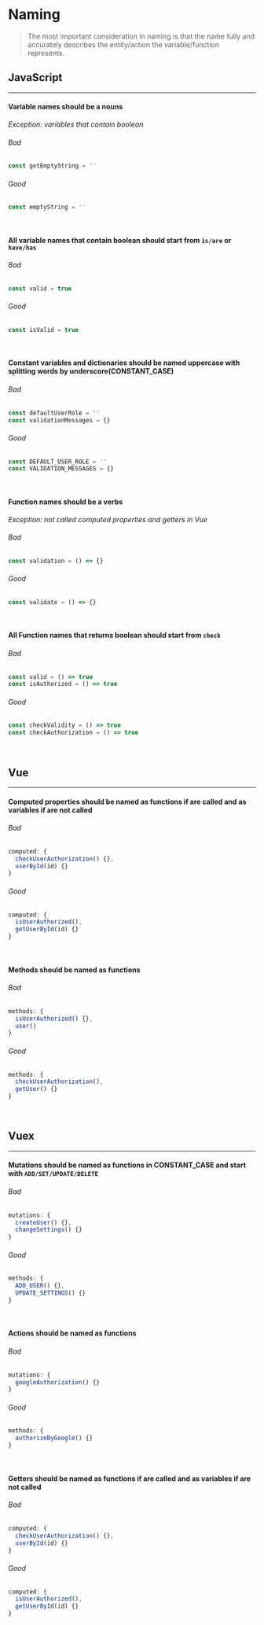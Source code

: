 # Naming

> The most important consideration in naming is that the name fully and accurately describes the entity/action the variable/function represents.

## JavaScript
---

#### Variable names should be a nouns

_Exception: variables that contain boolean_

###### Bad

```javascript
const getEmptyString = ''
```

###### Good

```javascript
const emptyString = ''
```

</br>

#### All variable names that contain boolean should start from `is/are` or `have/has`

###### Bad

```javascript
const valid = true
```

###### Good

```javascript
const isValid = true
```

</br>

#### Constant variables and dictionaries should be named uppercase with splitting words by underscore(CONSTANT_CASE)

###### Bad

```javascript
const defaultUserRole = ''
const validationMessages = {}

```

###### Good

```javascript
const DEFAULT_USER_ROLE = ''
const VALIDATION_MESSAGES = {}
```

</br>

#### Function names should be a verbs

_Exception: not called computed properties and getters in Vue_

###### Bad

```javascript
const validation = () => {}
```

###### Good

```javascript
const validate = () => {}
```

</br>

#### All Function names that returns boolean should start from `check`

###### Bad

```javascript
const valid = () => true
const isAuthorized = () => true
```

###### Good

```javascript
const checkValidity = () => true
const checkAuthorization = () => true
```

</br>

## Vue
---

#### Computed properties should be named as functions if are called and as variables if are not called

###### Bad

```javascript
computed: {
  checkUserAuthorization() {},
  userById(id) {}
}
```

###### Good

```javascript
computed: {
  isUserAuthorized(),
  getUserById(id) {}
}
```

</br>

#### Methods should be named as functions

###### Bad

```javascript
methods: {
  isUserAuthorized() {},
  user()
}
```

###### Good

```javascript
methods: {
  checkUserAuthorization(),
  getUser() {}
}
```

</br>

## Vuex
---

#### Mutations should be named as functions in CONSTANT_CASE and start with `ADD/SET/UPDATE/DELETE`

###### Bad

```javascript
mutations: {
  createUser() {},
  changeSettings() {}
}
```

###### Good

```javascript
methods: {
  ADD_USER() {},
  UPDATE_SETTINGS() {}
}
```

</br>

#### Actions should be named as functions

###### Bad

```javascript
mutations: {
  googleAuthorization() {}
}
```

###### Good

```javascript
methods: {
  authorizeByGoogle() {}
}
```

</br>

#### Getters should be named as functions if are called and as variables if are not called

###### Bad

```javascript
computed: {
  checkUserAuthorization() {},
  userById(id) {}
}
```

###### Good

```javascript
computed: {
  isUserAuthorized(),
  getUserById(id) {}
}
```

</br>
